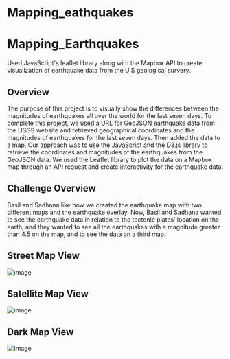 # Mapping_eathquakes
# Mapping_Earthquakes
Used JavaScript's leaflet library along with the Mapbox API to create visualization of earthquake data from the U.S geological survery.

## Overview
The purpose of this project is to visually show the differences between the magnitudes of earthquakes all over the world for the last seven days. To complete this project, we used a URL for GeoJSON earthquake data from the USGS website and retrieved geographical coordinates and the magnitudes of earthquakes for the last seven days. Then added the data to a map. Our approach was to use the JavaScript and the D3.js library to retrieve the coordinates and magnitudes of the earthquakes from the GeoJSON data. We used the Leaflet library to plot the data on a Mapbox map through an API request and create interactivity for the earthquake data.

## Challenge Overview
Basil and Sadhana like how we created the earthquake map with two different maps and the earthquake overlay. Now, Basil and Sadhana wanted to see the earthquake data in relation to the tectonic plates’ location on the earth, and they wanted to see all the earthquakes with a magnitude greater than 4.5 on the map, and to see the data on a third map.


## Street Map View

![image](https://user-images.githubusercontent.com/78935551/120130492-54629700-c194-11eb-8a4a-5d8f7385bf97.png)

## Satellite Map View

![image](https://user-images.githubusercontent.com/78935551/120129820-b4583e00-c192-11eb-964f-7fe36643cfb2.png)

## Dark Map View

![image](https://user-images.githubusercontent.com/78935551/120129918-eec1db00-c192-11eb-91be-29fead13aa16.png)

